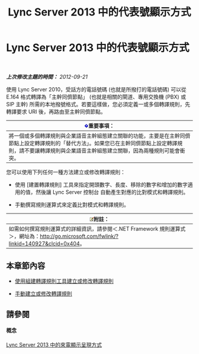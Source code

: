 ﻿---
title: Lync Server 2013 中的代表號顯示方式
TOCTitle: Lync Server 2013 中的代表號顯示方式
ms:assetid: cf6c6af5-3418-411e-a50b-7a9cf8e100d4
ms:mtpsurl: https://technet.microsoft.com/zh-tw/library/JJ721892(v=OCS.15)
ms:contentKeyID: 49890321
ms.date: 08/10/2015
mtps_version: v=OCS.15
ms.translationtype: HT
---

# Lync Server 2013 中的代表號顯示方式

 

_**上次修改主題的時間：** 2012-09-21_

使用 Lync Server 2010，受話方的電話號碼 (也就是所撥打的電話號碼) 可以從 E.164 格式轉譯為「主幹同儕節點」 (也就是相關的閘道、專用交換機 (PBX) 或 SIP 主幹) 所需的本地撥號格式。若要這樣做，您必須定義一或多個轉譯規則，先轉譯要求 URI 後，再路由至主幹同儕節點。

<table>
<thead>
<tr class="header">
<th><img src="images/Gg412908.important(OCS.15).gif" title="important" alt="important" />重要事項：</th>
</tr>
</thead>
<tbody>
<tr class="odd">
<td>將一個或多個轉譯規則與企業語音主幹組態建立關聯的功能，主要是在主幹同儕節點上設定轉譯規則的「替代方法」。如果您已在主幹同儕節點上設定轉譯規則，請不要讓轉譯規則與企業語音主幹組態建立關聯，因為兩種規則可能會衝突。</td>
</tr>
</tbody>
</table>


您可以使用下列任何一種方法建立或修改轉譯規則：

  - 使用 \[建置轉譯規則\] 工具來指定開頭數字、長度、移除的數字和增加的數字適用的值，然後讓 Lync Server 控制台 自動產生對應的比對模式和轉譯規則。

  - 手動撰寫規則運算式來定義比對模式和轉譯規則。

<table>
<thead>
<tr class="header">
<th><img src="images/Gg398811.note(OCS.15).gif" title="note" alt="note" />附註：</th>
</tr>
</thead>
<tbody>
<tr class="odd">
<td>如需如何撰寫規則運算式的詳細資訊，請參閱＜.NET Framework 規則運算式＞，網址為：<a href="http://go.microsoft.com/fwlink/?linkid=140927%26clcid=0x404" class="uri">http://go.microsoft.com/fwlink/?linkid=140927&amp;clcid=0x404</a>。</td>
</tr>
</tbody>
</table>


## 本章節內容

  - [使用組建轉譯規則工具建立或修改轉譯規則](lync-server-2013-create-or-modify-a-translation-rule-by-using-the-build-a-translation-rule-tool.md)

  - [手動建立或修改轉譯規則](lync-server-2013-create-or-modify-a-translation-rule-manually.md)

## 請參閱

#### 概念

[Lync Server 2013 中的來電顯示呈現方式](lync-server-2013-caller-id-presentation.md)

